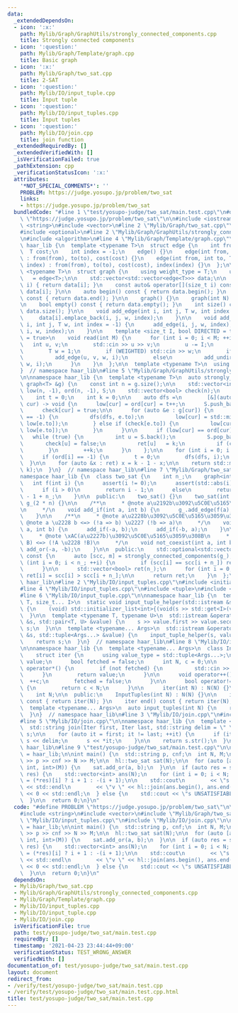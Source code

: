 ```yaml
---
data:
  _extendedDependsOn:
  - icon: ':x:'
    path: Mylib/Graph/GraphUtils/strongly_connected_components.cpp
    title: Strongly connected components
  - icon: ':question:'
    path: Mylib/Graph/Template/graph.cpp
    title: Basic graph
  - icon: ':x:'
    path: Mylib/Graph/two_sat.cpp
    title: 2-SAT
  - icon: ':question:'
    path: Mylib/IO/input_tuple.cpp
    title: Input tuple
  - icon: ':question:'
    path: Mylib/IO/input_tuples.cpp
    title: Input tuples
  - icon: ':question:'
    path: Mylib/IO/join.cpp
    title: join function
  _extendedRequiredBy: []
  _extendedVerifiedWith: []
  _isVerificationFailed: true
  _pathExtension: cpp
  _verificationStatusIcon: ':x:'
  attributes:
    '*NOT_SPECIAL_COMMENTS*': ''
    PROBLEM: https://judge.yosupo.jp/problem/two_sat
    links:
    - https://judge.yosupo.jp/problem/two_sat
  bundledCode: "#line 1 \"test/yosupo-judge/two_sat/main.test.cpp\"\n#define PROBLEM\
    \ \"https://judge.yosupo.jp/problem/two_sat\"\n\n#include <iostream>\n#include\
    \ <string>\n#include <vector>\n#line 2 \"Mylib/Graph/two_sat.cpp\"\n#include <cassert>\n\
    #include <optional>\n#line 2 \"Mylib/Graph/GraphUtils/strongly_connected_components.cpp\"\
    \n#include <algorithm>\n#line 4 \"Mylib/Graph/Template/graph.cpp\"\n\nnamespace\
    \ haar_lib {\n  template <typename T>\n  struct edge {\n    int from, to;\n  \
    \  T cost;\n    int index = -1;\n    edge() {}\n    edge(int from, int to, T cost)\
    \ : from(from), to(to), cost(cost) {}\n    edge(int from, int to, T cost, int\
    \ index) : from(from), to(to), cost(cost), index(index) {}\n  };\n\n  template\
    \ <typename T>\n  struct graph {\n    using weight_type = T;\n    using edge_type\
    \   = edge<T>;\n\n    std::vector<std::vector<edge<T>>> data;\n\n    auto& operator[](size_t\
    \ i) { return data[i]; }\n    const auto& operator[](size_t i) const { return\
    \ data[i]; }\n\n    auto begin() const { return data.begin(); }\n    auto end()\
    \ const { return data.end(); }\n\n    graph() {}\n    graph(int N) : data(N) {}\n\
    \n    bool empty() const { return data.empty(); }\n    int size() const { return\
    \ data.size(); }\n\n    void add_edge(int i, int j, T w, int index = -1) {\n \
    \     data[i].emplace_back(i, j, w, index);\n    }\n\n    void add_undirected(int\
    \ i, int j, T w, int index = -1) {\n      add_edge(i, j, w, index);\n      add_edge(j,\
    \ i, w, index);\n    }\n\n    template <size_t I, bool DIRECTED = true, bool WEIGHTED\
    \ = true>\n    void read(int M) {\n      for (int i = 0; i < M; ++i) {\n     \
    \   int u, v;\n        std::cin >> u >> v;\n        u -= I;\n        v -= I;\n\
    \        T w = 1;\n        if (WEIGHTED) std::cin >> w;\n        if (DIRECTED)\n\
    \          add_edge(u, v, w, i);\n        else\n          add_undirected(u, v,\
    \ w, i);\n      }\n    }\n  };\n\n  template <typename T>\n  using tree = graph<T>;\n\
    }  // namespace haar_lib\n#line 5 \"Mylib/Graph/GraphUtils/strongly_connected_components.cpp\"\
    \n\nnamespace haar_lib {\n  template <typename T>\n  auto strongly_connected_components(const\
    \ graph<T> &g) {\n    const int n = g.size();\n\n    std::vector<int> ret(n),\
    \ low(n, -1), ord(n, -1), S;\n    std::vector<bool> check(n);\n    S.reserve(n);\n\
    \    int t = 0;\n    int k = 0;\n\n    auto dfs =\n        [&](auto &dfs, int\
    \ cur) -> void {\n      low[cur] = ord[cur] = t++;\n      S.push_back(cur);\n\
    \      check[cur] = true;\n\n      for (auto &e : g[cur]) {\n        if (ord[e.to]\
    \ == -1) {\n          dfs(dfs, e.to);\n          low[cur] = std::min(low[cur],\
    \ low[e.to]);\n        } else if (check[e.to]) {\n          low[cur] = std::min(low[cur],\
    \ low[e.to]);\n        }\n      }\n\n      if (low[cur] == ord[cur]) {\n     \
    \   while (true) {\n          int u = S.back();\n          S.pop_back();\n   \
    \       check[u] = false;\n          ret[u]   = k;\n          if (cur == u) break;\n\
    \        }\n        ++k;\n      }\n    };\n\n    for (int i = 0; i < n; ++i) {\n\
    \      if (ord[i] == -1) {\n        t = 0;\n        dfs(dfs, i);\n      }\n  \
    \  }\n\n    for (auto &x : ret) x = k - 1 - x;\n\n    return std::make_pair(ret,\
    \ k);\n  }\n}  // namespace haar_lib\n#line 7 \"Mylib/Graph/two_sat.cpp\"\n\n\
    namespace haar_lib {\n  class two_sat {\n    int n_;\n    graph<int> g_;\n\n \
    \   int f(int i) {\n      assert(i != 0);\n      assert(std::abs(i) <= n_);\n\
    \      if (i > 0)\n        return i - 1;\n      else\n        return std::abs(i)\
    \ - 1 + n_;\n    }\n\n  public:\n    two_sat() {}\n    two_sat(int n) : n_(n),\
    \ g_(2 * n) {}\n\n    /**\n     * @note a\u2192b\u3092\u5C0E\u5165\u3059\u308B\
    \n     */\n    void add_if(int a, int b) {\n      g_.add_edge(f(a), f(b), 1);\n\
    \    }\n\n    /**\n     * @note a\u2228b\u3092\u5C0E\u5165\u3059\u308B\n     *\
    \ @note a \u2228 b <=> (!a => b) \u2227 (!b => a)\n     */\n    void add_or(int\
    \ a, int b) {\n      add_if(-a, b);\n      add_if(-b, a);\n    }\n\n    /**\n\
    \     * @note \xAC(a\u2227b)\u3092\u5C0E\u5165\u3059\u308B\n     * @note !(A \u2227\
    \ B) <=> (!A \u2228 !B)\n     */\n    void not_coexist(int a, int b) {\n     \
    \ add_or(-a, -b);\n    }\n\n  public:\n    std::optional<std::vector<bool>> solve()\
    \ const {\n      auto [scc, m] = strongly_connected_components(g_);\n\n      for\
    \ (int i = 0; i < n_; ++i) {\n        if (scc[i] == scc[i + n_]) return std::nullopt;\n\
    \      }\n\n      std::vector<bool> ret(n_);\n      for (int i = 0; i < n_; ++i)\
    \ ret[i] = scc[i] > scc[i + n_];\n\n      return ret;\n    }\n  };\n}  // namespace\
    \ haar_lib\n#line 2 \"Mylib/IO/input_tuples.cpp\"\n#include <initializer_list>\n\
    #line 4 \"Mylib/IO/input_tuples.cpp\"\n#include <tuple>\n#include <utility>\n\
    #line 6 \"Mylib/IO/input_tuple.cpp\"\n\nnamespace haar_lib {\n  template <typename\
    \ T, size_t... I>\n  static void input_tuple_helper(std::istream &s, T &val, std::index_sequence<I...>)\
    \ {\n    (void) std::initializer_list<int>{(void(s >> std::get<I>(val)), 0)...};\n\
    \  }\n\n  template <typename T, typename U>\n  std::istream &operator>>(std::istream\
    \ &s, std::pair<T, U> &value) {\n    s >> value.first >> value.second;\n    return\
    \ s;\n  }\n\n  template <typename... Args>\n  std::istream &operator>>(std::istream\
    \ &s, std::tuple<Args...> &value) {\n    input_tuple_helper(s, value, std::make_index_sequence<sizeof...(Args)>());\n\
    \    return s;\n  }\n}  // namespace haar_lib\n#line 8 \"Mylib/IO/input_tuples.cpp\"\
    \n\nnamespace haar_lib {\n  template <typename... Args>\n  class InputTuples {\n\
    \    struct iter {\n      using value_type = std::tuple<Args...>;\n      value_type\
    \ value;\n      bool fetched = false;\n      int N, c = 0;\n\n      value_type\
    \ operator*() {\n        if (not fetched) {\n          std::cin >> value;\n  \
    \      }\n        return value;\n      }\n\n      void operator++() {\n      \
    \  ++c;\n        fetched = false;\n      }\n\n      bool operator!=(iter &) const\
    \ {\n        return c < N;\n      }\n\n      iter(int N) : N(N) {}\n    };\n\n\
    \    int N;\n\n  public:\n    InputTuples(int N) : N(N) {}\n\n    iter begin()\
    \ const { return iter(N); }\n    iter end() const { return iter(N); }\n  };\n\n\
    \  template <typename... Args>\n  auto input_tuples(int N) {\n    return InputTuples<Args...>(N);\n\
    \  }\n}  // namespace haar_lib\n#line 3 \"Mylib/IO/join.cpp\"\n#include <sstream>\n\
    #line 5 \"Mylib/IO/join.cpp\"\n\nnamespace haar_lib {\n  template <typename Iter>\n\
    \  std::string join(Iter first, Iter last, std::string delim = \" \") {\n    std::stringstream\
    \ s;\n\n    for (auto it = first; it != last; ++it) {\n      if (it != first)\
    \ s << delim;\n      s << *it;\n    }\n\n    return s.str();\n  }\n}  // namespace\
    \ haar_lib\n#line 9 \"test/yosupo-judge/two_sat/main.test.cpp\"\n\nnamespace hl\
    \ = haar_lib;\n\nint main() {\n  std::string p, cnf;\n  int N, M;\n  std::cin\
    \ >> p >> cnf >> N >> M;\n\n  hl::two_sat sat(N);\n\n  for (auto [a, b, c] : hl::input_tuples<int,\
    \ int, int>(M)) {\n    sat.add_or(a, b);\n  }\n\n  if (auto res = sat.solve();\
    \ res) {\n    std::vector<int> ans(N);\n    for (int i = 0; i < N; ++i) ans[i]\
    \ = (*res)[i] ? i + 1 : -(i + 1);\n\n    std::cout\n        << \"s SATISFIABLE\"\
    \ << std::endl\n        << \"v \" << hl::join(ans.begin(), ans.end()) << \" \"\
    \ << 0 << std::endl;\n  } else {\n    std::cout << \"s UNSATISFIABLE\" << std::endl;\n\
    \  }\n\n  return 0;\n}\n"
  code: "#define PROBLEM \"https://judge.yosupo.jp/problem/two_sat\"\n\n#include <iostream>\n\
    #include <string>\n#include <vector>\n#include \"Mylib/Graph/two_sat.cpp\"\n#include\
    \ \"Mylib/IO/input_tuples.cpp\"\n#include \"Mylib/IO/join.cpp\"\n\nnamespace hl\
    \ = haar_lib;\n\nint main() {\n  std::string p, cnf;\n  int N, M;\n  std::cin\
    \ >> p >> cnf >> N >> M;\n\n  hl::two_sat sat(N);\n\n  for (auto [a, b, c] : hl::input_tuples<int,\
    \ int, int>(M)) {\n    sat.add_or(a, b);\n  }\n\n  if (auto res = sat.solve();\
    \ res) {\n    std::vector<int> ans(N);\n    for (int i = 0; i < N; ++i) ans[i]\
    \ = (*res)[i] ? i + 1 : -(i + 1);\n\n    std::cout\n        << \"s SATISFIABLE\"\
    \ << std::endl\n        << \"v \" << hl::join(ans.begin(), ans.end()) << \" \"\
    \ << 0 << std::endl;\n  } else {\n    std::cout << \"s UNSATISFIABLE\" << std::endl;\n\
    \  }\n\n  return 0;\n}\n"
  dependsOn:
  - Mylib/Graph/two_sat.cpp
  - Mylib/Graph/GraphUtils/strongly_connected_components.cpp
  - Mylib/Graph/Template/graph.cpp
  - Mylib/IO/input_tuples.cpp
  - Mylib/IO/input_tuple.cpp
  - Mylib/IO/join.cpp
  isVerificationFile: true
  path: test/yosupo-judge/two_sat/main.test.cpp
  requiredBy: []
  timestamp: '2021-04-23 23:44:44+09:00'
  verificationStatus: TEST_WRONG_ANSWER
  verifiedWith: []
documentation_of: test/yosupo-judge/two_sat/main.test.cpp
layout: document
redirect_from:
- /verify/test/yosupo-judge/two_sat/main.test.cpp
- /verify/test/yosupo-judge/two_sat/main.test.cpp.html
title: test/yosupo-judge/two_sat/main.test.cpp
---
```

